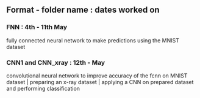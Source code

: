 ## Format - folder name : dates worked on

### FNN : 4th - 11th May 
fully connected neural network to make predictions using the MNIST dataset 

### CNN1 and CNN_xray : 12th - May
convolutional neural network to improve accuracy of the fcnn on MNIST dataset | preparing an x-ray dataset | applying a CNN on prepared dataset and performing classification
